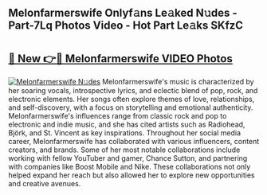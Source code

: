 ## Melonfarmerswife Onlyf𝚊ns Le𝚊ked N𝚞des - Part-7Lq Photos Video - Hot Part Le𝚊ks SKfzC

# <h2><a href="http://ab12836.deff.icu/?id=Melonfarmerswife">🔗 New 👉🔴 Melonfarmerswife VIDEO Photos</a></h2>

[![Melonfarmerswife N𝚞des](https://i.imgur.com/rIISA9y.gif)](http://ab12836.deff.icu/?id=Melonfarmerswife)
Melonfarmerswife's music is characterized by her soaring vocals, introspective lyrics, and eclectic blend of pop, rock, and electronic elements. Her songs often explore themes of love, relationships, and self-discovery, with a focus on storytelling and emotional authenticity. Melonfarmerswife's influences range from classic rock and pop to electronic and indie music, and she has cited artists such as Radiohead, Björk, and St. Vincent as key inspirations. Throughout her social media career, Melonfarmerswife has collaborated with various influencers, content creators, and brands. Some of her most notable collaborations include working with fellow YouTuber and gamer, Chance Sutton, and partnering with companies like Boost Mobile and Nike. These collaborations not only helped expand her reach but also allowed her to explore new opportunities and creative avenues.
